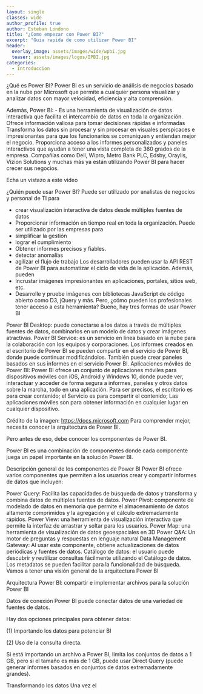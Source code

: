 ```yaml
---
layout: single
classes: wide
author_profile: true
author: Esteban Londono
title: "¿Como empezar con Power BI?"
excerpt: "Guia rapida de como utilizar Power BI"
header:
  overlay_image: assets/images/wide/wpbi.jpg
  teaser: assets/images/logos/IPBI.jpg
categories:
  - Introduccion
---
```




¿Qué es Power BI?
Power BI es un servicio de análisis de negocios basado en la nube por Microsoft que permite a cualquier persona visualizar y analizar datos con mayor velocidad, eficiencia y alta comprensión.

Además, Power BI: -
Es una herramienta de visualización de datos interactiva que facilita el intercambio de datos en toda la organización.
Ofrece información valiosa para tomar decisiones rápidas e informadas
Transforma los datos sin procesar y sin procesar en visuales perspicaces e impresionantes para que los funcionarios se comuniquen y entiendan mejor el negocio.
Proporciona acceso a los informes personalizados y paneles interactivos que ayudan a tener una vista completa de 360 ​​grados de la empresa.
Compañías como Dell, Wipro, Metro Bank PLC, Edsby, Oraylis, Vizion Solutions y muchas más ya están utilizando Power BI para hacer crecer sus negocios.

Echa un vistazo a este video


¿Quién puede usar Power BI?
Puede ser utilizado por analistas de negocios y personal de TI para
- crear visualización interactiva de datos desde múltiples fuentes de datos
- Proporcionar información en tiempo real en toda la organización.
Puede ser utilizado por las empresas para
- simplificar la gestión
- lograr el cumplimiento
- Obtener informes precisos y fiables.
- detectar anomalías
- agilizar el flujo de trabajo
Los desarrolladores pueden usar la API REST de Power BI para automatizar el ciclo de vida de la aplicación. Además, pueden
- Incrustar imágenes impresionantes en aplicaciones, portales, sitios web, etc.
- Desarrolle y pruebe imágenes con bibliotecas JavaScript de código abierto como D3, jQuery y más.
Pero, ¿cómo pueden los profesionales tener acceso a esta herramienta?
Bueno, hay tres formas de usar Power BI

Power BI Desktop: puede conectarse a los datos a través de múltiples fuentes de datos, combinarlos en un modelo de datos y crear imágenes atractivas.
Power BI Service: es un servicio en línea basado en la nube para la colaboración con los equipos y corporaciones. Los informes creados en el escritorio de Power BI se pueden compartir en el servicio de Power BI, donde puede continuar modificándolos. También puede crear paneles basados ​​en sus informes en el servicio Power BI.
Aplicaciones móviles de Power BI: Power BI ofrece un conjunto de aplicaciones móviles para dispositivos móviles con iOS, Android y Windows 10, donde puede ver, interactuar y acceder de forma segura a informes, paneles y otros datos sobre la marcha, todo en una aplicación.
Para ser precisos, el escritorio es para crear contenido; el Servicio es para compartir el contenido; Las aplicaciones móviles son para obtener información en cualquier lugar en cualquier dispositivo.


Crédito de la imagen: https://docs.microsoft.com
Para comprender mejor, necesita conocer la arquitectura de Power BI.

Pero antes de eso, debe conocer los componentes de Power BI.

Power BI es una combinación de componentes donde cada componente juega un papel importante en la solución Power BI.

Descripción general de los componentes de Power BI
Power BI ofrece varios componentes que permiten a los usuarios crear y compartir informes de datos que incluyen:

Power Query: Facilita las capacidades de búsqueda de datos y transforma y combina datos de múltiples fuentes de datos.
Power Pivot: componente de modelado de datos en memoria que permite el almacenamiento de datos altamente comprimidos y la agregación y el cálculo extremadamente rápidos.
Power View: una herramienta de visualización interactiva que permite la interfaz de arrastrar y soltar para los usuarios.
Power Map: una herramienta de visualización de datos geoespaciales en 3D
Power Q&A: Un motor de preguntas y respuestas en lenguaje natural
Data Management Gateway: Al usar este componente, obtiene actualizaciones de datos periódicas y fuentes de datos.
Catálogo de datos: el usuario puede descubrir y reutilizar consultas fácilmente utilizando el Catálogo de datos. Los metadatos se pueden facilitar para la funcionalidad de búsqueda.
Vamos a tener una visión general de la arquitectura Power BI

Arquitectura Power BI: compartir e implementar archivos para la solución Power BI

Datos de conexión
Power BI puede conectar datos de una variedad de fuentes de datos.

Hay dos opciones principales para obtener datos:

(1) Importando los datos para potenciar BI

(2) Uso de la consulta directa.

Si está importando un archivo a Power BI, limita los conjuntos de datos a 1 GB, pero si el tamaño es más de 1 GB, puede usar Direct Query (puede generar informes basados ​​en conjuntos de datos extremadamente grandes).

Transformando los datos
Una vez el
